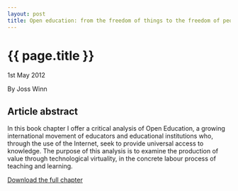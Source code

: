 ```yaml
---
layout: post
title: Open education: from the freedom of things to the freedom of people
---
```


# {{ page.title }}

<p class="meta">1st May 2012</p>

<p class="meta">By Joss Winn</p>

## Article abstract

In this book chapter I offer a critical analysis of Open Education, a growing international movement of educators and educational institutions who, through the use of the Internet, seek to provide universal access to knowledge. The purpose of this analysis is to examine the production of value through technological virtuality, in the concrete labour process of teaching and learning.

<a href="http://eprints.lincoln.ac.uk/4064/">Download the full chapter</a>